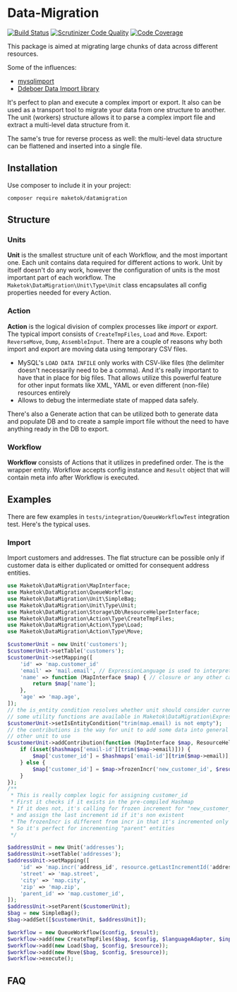 # Data-Migration

[![Build Status](https://travis-ci.org/SlayerBirden/datamigration.svg?branch=master)](https://travis-ci.org/SlayerBirden/datamigration)
[![Scrutinizer Code Quality](https://scrutinizer-ci.com/g/SlayerBirden/datamigration/badges/quality-score.png?b=master)](https://scrutinizer-ci.com/g/SlayerBirden/datamigration/?branch=master)
[![Code Coverage](https://scrutinizer-ci.com/g/SlayerBirden/datamigration/badges/coverage.png?b=master)](https://scrutinizer-ci.com/g/SlayerBirden/datamigration/?branch=master)

This package is aimed at migrating large chunks of data across different resources.

Some of the influences:

* [mysqlimport](https://dev.mysql.com/doc/refman/5.0/en/mysqlimport.html)
* [Ddeboer Data Import library](https://github.com/ddeboer/data-import)

It's perfect to plan and execute a complex import or export.
It also can be used as a transport tool to migrate your data from one structure to another.
The unit (workers) structure allows it to parse a complex import file and
 extract a multi-level data structure from it.

The same's true for reverse process as well: the multi-level data structure
 can be flattened and inserted into a single file.


## Installation

Use composer to include it in your project:

```
composer require maketok/datamigration
```

## Structure

### Units
**Unit** is the smallest structure unit of each Workflow, and the most important one.
Each unit contains data required for different actions to work.
Unit by itself doesn't do any work, however the configuration of units is the most important part of each workflow.
The `Maketok\DataMigration\Unit\Type\Unit` class encapsulates all config properties needed for every Action.

### Action
**Action** is the logical division of complex processes like *import* or *export*.
The typical import consists of `CreateTmpFiles`, `Load` and `Move`.
Export: `ReverseMove`, `Dump`, `AssembleInput`.
There are a couple of reasons why both import and export are moving data using temporary CSV files.

* MySQL's `LOAD DATA INFILE` only works with CSV-like files (the delimiter doesn't necessarily need to be a comma).
And it's really important to have that in place for big files.
That allows utilize this powerful feature for other input formats like XML,
 YAML or even different (non-file) resources entirely
* Allows to debug the intermediate state of mapped data safely.

There's also a Generate action that can be utilized both to generate data and populate DB
 and to create a sample import file without the need to have anything ready in the DB to export.

### Workflow
**Workflow** consists of Actions that it utilizes in predefined order. The is the wrapper entity.
Workflow accepts config instance and `Result` object that will contain meta info after Workflow is executed.

## Examples

There are few examples in `tests/integration/QueueWorkflowTest` integration test.
Here's the typical uses.
### Import

Import customers and addresses. The flat structure can be possible only if customer data is either duplicated or
 omitted for consequent address entities.

```php
use Maketok\DataMigration\MapInterface;
use Maketok\DataMigration\QueueWorkflow;
use Maketok\DataMigration\Unit\SimpleBag;
use Maketok\DataMigration\Unit\Type\Unit;
use Maketok\DataMigration\Storage\Db\ResourceHelperInterface;
use Maketok\DataMigration\Action\Type\CreateTmpFiles;
use Maketok\DataMigration\Action\Type\Load;
use Maketok\DataMigration\Action\Type\Move;

$customerUnit = new Unit('customers');
$customerUnit->setTable('customers');
$customerUnit->setMapping([
    'id' => 'map.customer_id'
    'email' => 'mail.email', // ExpressionLanguage is used to interpret string expressions
    'name' => function (MapInterface $map) { // closure or any other callable is also acceptable
        return $map['name'];
    },
    'age' => 'map.age',
]);
// the is_entity condition resolves whether unit should consider current row as the entity
// some utility functions are available in Maketok\DataMigration\Expression\HelperExpressionsProvider
$customerUnit->setIsEntityCondition("trim(map.email) is not empty");
// the contributions is the way for unit to add some data into general pool for every
// other unit to use
$customerUnit->addContribution(function (MapInterface $map, ResourceHelperInterface $resource, array $hashmaps) {
    if (isset($hashmaps['email-id'][trim($map->email)])) {
        $map['customer_id'] = $hashmaps['email-id'][trim($map->email)];
    } else {
        $map['customer_id'] = $map->frozenIncr('new_customer_id', $resource->getLastIncrementId('customers'))
    }
});
/**
 * This is really complex logic for assigning customer_id
 * First it checks if it exists in the pre-compiled Hashmap
 * If it does not, it's calling for frozen increment for "new_customer_id" key
 * and assign the last increment id if it's non existent
 * The frozenIncr is different from incr in that it's incremented only once is_entity condition resolves for current row
 * So it's perfect for incrementing "parent" entities
 */

$addressUnit = new Unit('addresses');
$addressUnit->setTable('addresses');
$addressUnit->setMapping([
    'id' => 'map.incr('address_id', resource.getLastIncrementId('addresses'))'
    'street' => 'map.street',
    'city' => 'map.city',
    'zip' => 'map.zip',
    'parent_id' => 'map.customer_id',
]);
$addressUnit->setParent($customerUnit);
$bag = new SimpleBag();
$bag->addSet([$customerUnit, $addressUnit]);

$workflow = new QueueWorkflow($config, $result);
$workflow->add(new CreateTmpFiles($bag, $config, $languageAdapter, $input, new ArrayMap(), $helperResource));
$workflow->add(new Load($bag, $config, $resource));
$workflow->add(new Move($bag, $config, $resource));
$workflow->execute();
```

## FAQ
